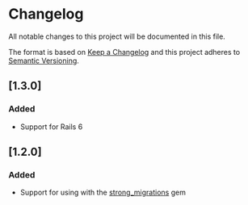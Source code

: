 # Changelog
All notable changes to this project will be documented in this file.

The format is based on [Keep a Changelog](http://keepachangelog.com/en/1.0.0/)
and this project adheres to [Semantic Versioning](http://semver.org/spec/v2.0.0.html).

## [1.3.0]
### Added
- Support for Rails 6

## [1.2.0]
### Added
- Support for using with the [strong_migrations](https://github.com/ankane/strong_migrations) gem
